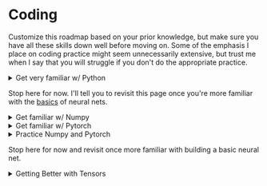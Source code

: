 # Coding

Customize this roadmap based on your prior knowledge, but make sure you have all these skills down well before moving on. Some of the emphasis I place on coding practice might seem unnecessarily extensive, but trust me when I say that you will struggle if you don't do the appropriate practice.&#x20;

<details>

<summary>Get very familiar w/ Python</summary>

* [ ] Roadmap I would recommend
  * [ ] Learn Python w/ Kaggle&#x20;
    * [ ] [This](https://www.kaggle.com/learn/intro-to-programming) if you're a complete beginner to programming
      * [ ] Then, watch all lectures and _solve all questions_ up to week 6 of [CS50](https://cs50.harvard.edu/x/2024/)
    * [ ] [This](https://www.kaggle.com/learn/python) if you already know how to program
    * [ ] [This](https://youtu.be/mgBpcQRDtl0) for a good refresher _after_ (video refreshers should never be a substitute for actual practice)
  * [ ] Practice:
    * [ ] from CS50
      * [ ] be able to do [these](https://cs50.harvard.edu/x/2024/psets/6/) and [these](https://cs50.harvard.edu/x/2024/practice/#after-week-6) with relative ease
    * [ ] if you need more practice, use [Exercism](https://exercism.org/tracksbe/python)
  * [ ] Go through [this book](https://book.pythontips.com/en/latest/) and make sure you understand everything up to section 21

<!---->

* [ ] Other resources you can use if you don't like my roadmap
  * [ ] [MIT](https://ocw.mit.edu/courses/6-0001-introduction-to-computer-science-and-programming-in-python-fall-2016/pages/syllabus/)'s intro to Python
  * [ ] [Harvard](https://cs50.harvard.edu/python/2022/)'s intro to Python
  * [ ] [Corey Schafer ](https://www.youtube.com/playlist?list=PL-osiE80TeTt2d9bfVyTiXJA-UTHn6WwU) -> if there's anything in particular that you're confused by, it'll probably be explained really well in here

</details>

Stop here for now. I'll tell you to revisit this page once you're more familiar with the [basics](grokking-the-fundamentals.md) of neural nets.

<details>

<summary>Get familiar w/ Numpy</summary>

* https://cs231n.github.io/python-numpy-tutorial/

</details>

<details>

<summary>Get familiar w/ Pytorch </summary>

* [https://pytorch.org/tutorials/beginner/basics/intro.html](https://pytorch.org/tutorials/beginner/basics/intro.html)
* [https://pytorch.org/tutorials/beginner/nn\_tutorial.html](https://pytorch.org/tutorials/beginner/nn\_tutorial.html)

</details>

<details>

<summary>Practice Numpy and Pytorch</summary>

* Implement as many of [these exercises](ps://github.com/rougier/numpy-100/blob/master/100\_Numpy\_exercises.ipynb) as you feel like doing in both Numpy and Pytorch
* Answer these questions (shamelessly stolen from [https://arena3-chapter0-fundamentals.streamlit.app/\[0.0\]\_Prerequisites](https://arena3-chapter0-fundamentals.streamlit.app/\[0.0]\_Prerequisites)):&#x20;
  * At a high level, what is a `torch.Tensor`?
  * What is a `nn.Parameter`, and `nn.Module`?&#x20;
  * When you call `.backward()`, where are your gradients stored?
  * What is a loss function? In general, what does it take for arguments, and what does it return?&#x20;
  * What does an optimization algorithm do?&#x20;
  * What is a hyperparameter, and how does it differ from a regular parameter?
  * What are some examples of hyperparameters?

</details>

Stop here for now and revisit once more familiar with building a basic neural net.&#x20;

<details>

<summary>Getting Better with Tensors</summary>

Do a lot of this, and do it well. When you feel like you're done, spend a few more _days_ on it. I still have not become completely comfortable with tensor manipulation and that's been a chink in my foundation that has truly bottlenecked my progress.

* [ ] Learn einops and einsum with this: https://arena3-chapter0-fundamentals.streamlit.app/\[0.0]\_Prerequisites
* [ ] https://arena3-chapter0-fundamentals.streamlit.app/\[0.1]\_Ray\_Tracing
* [ ] Please do this well. I never built up a strong foundation with tensor manipulations and I still struggle whenever I embark on larger projects because of it.&#x20;

</details>
